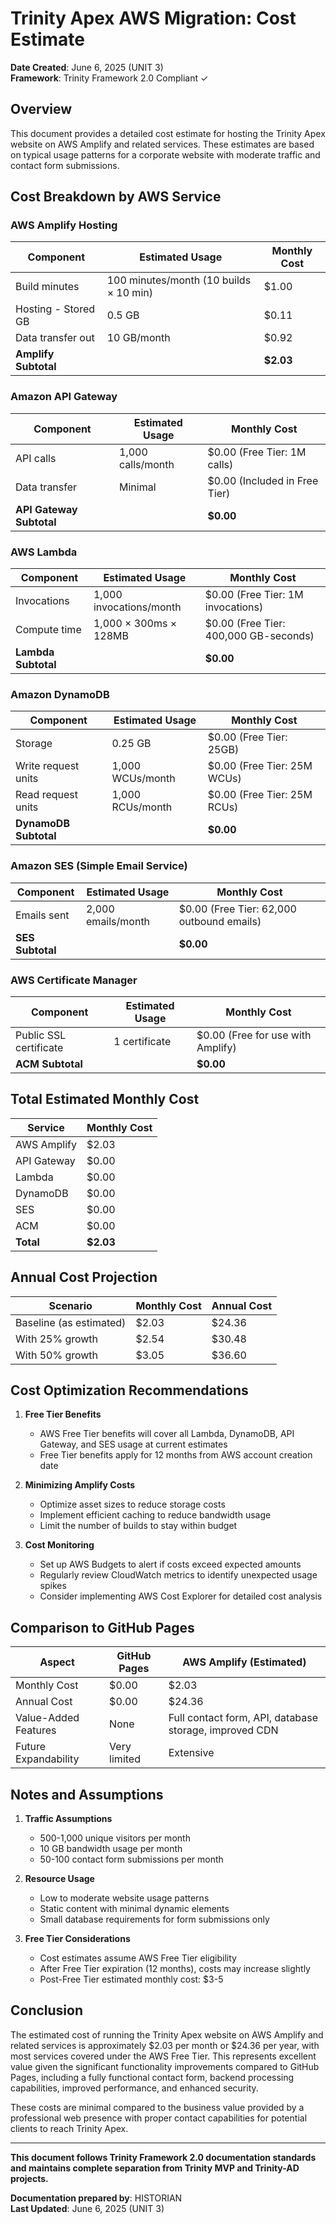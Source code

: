 # Trinity Apex AWS Migration: Cost Estimate

**Date Created**: June 6, 2025 (UNIT 3)  
**Framework**: Trinity Framework 2.0 Compliant ✓

## Overview

This document provides a detailed cost estimate for hosting the Trinity Apex website on AWS Amplify and related services. These estimates are based on typical usage patterns for a corporate website with moderate traffic and contact form submissions.

## Cost Breakdown by AWS Service

### AWS Amplify Hosting

| Component | Estimated Usage | Monthly Cost |
|-----------|-----------------|--------------|
| Build minutes | 100 minutes/month (10 builds × 10 min) | $1.00 |
| Hosting - Stored GB | 0.5 GB | $0.11 |
| Data transfer out | 10 GB/month | $0.92 |
| **Amplify Subtotal** | | **$2.03** |

### Amazon API Gateway

| Component | Estimated Usage | Monthly Cost |
|-----------|-----------------|--------------|
| API calls | 1,000 calls/month | $0.00 (Free Tier: 1M calls) |
| Data transfer | Minimal | $0.00 (Included in Free Tier) |
| **API Gateway Subtotal** | | **$0.00** |

### AWS Lambda

| Component | Estimated Usage | Monthly Cost |
|-----------|-----------------|--------------|
| Invocations | 1,000 invocations/month | $0.00 (Free Tier: 1M invocations) |
| Compute time | 1,000 × 300ms × 128MB | $0.00 (Free Tier: 400,000 GB-seconds) |
| **Lambda Subtotal** | | **$0.00** |

### Amazon DynamoDB

| Component | Estimated Usage | Monthly Cost |
|-----------|-----------------|--------------|
| Storage | 0.25 GB | $0.00 (Free Tier: 25GB) |
| Write request units | 1,000 WCUs/month | $0.00 (Free Tier: 25M WCUs) |
| Read request units | 1,000 RCUs/month | $0.00 (Free Tier: 25M RCUs) |
| **DynamoDB Subtotal** | | **$0.00** |

### Amazon SES (Simple Email Service)

| Component | Estimated Usage | Monthly Cost |
|-----------|-----------------|--------------|
| Emails sent | 2,000 emails/month | $0.00 (Free Tier: 62,000 outbound emails) |
| **SES Subtotal** | | **$0.00** |

### AWS Certificate Manager

| Component | Estimated Usage | Monthly Cost |
|-----------|-----------------|--------------|
| Public SSL certificate | 1 certificate | $0.00 (Free for use with Amplify) |
| **ACM Subtotal** | | **$0.00** |

## Total Estimated Monthly Cost

| Service | Monthly Cost |
|---------|--------------|
| AWS Amplify | $2.03 |
| API Gateway | $0.00 |
| Lambda | $0.00 |
| DynamoDB | $0.00 |
| SES | $0.00 |
| ACM | $0.00 |
| **Total** | **$2.03** |

## Annual Cost Projection

| Scenario | Monthly Cost | Annual Cost |
|----------|--------------|-------------|
| Baseline (as estimated) | $2.03 | $24.36 |
| With 25% growth | $2.54 | $30.48 |
| With 50% growth | $3.05 | $36.60 |

## Cost Optimization Recommendations

1. **Free Tier Benefits**
   - AWS Free Tier benefits will cover all Lambda, DynamoDB, API Gateway, and SES usage at current estimates
   - Free Tier benefits apply for 12 months from AWS account creation date

2. **Minimizing Amplify Costs**
   - Optimize asset sizes to reduce storage costs
   - Implement efficient caching to reduce bandwidth usage
   - Limit the number of builds to stay within budget

3. **Cost Monitoring**
   - Set up AWS Budgets to alert if costs exceed expected amounts
   - Regularly review CloudWatch metrics to identify unexpected usage spikes
   - Consider implementing AWS Cost Explorer for detailed cost analysis

## Comparison to GitHub Pages

| Aspect | GitHub Pages | AWS Amplify (Estimated) |
|--------|-------------|-------------------------|
| Monthly Cost | $0.00 | $2.03 |
| Annual Cost | $0.00 | $24.36 |
| Value-Added Features | None | Full contact form, API, database storage, improved CDN |
| Future Expandability | Very limited | Extensive |

## Notes and Assumptions

1. **Traffic Assumptions**
   - 500-1,000 unique visitors per month
   - 10 GB bandwidth usage per month
   - 50-100 contact form submissions per month

2. **Resource Usage**
   - Low to moderate website usage patterns
   - Static content with minimal dynamic elements
   - Small database requirements for form submissions only

3. **Free Tier Considerations**
   - Cost estimates assume AWS Free Tier eligibility
   - After Free Tier expiration (12 months), costs may increase slightly
   - Post-Free Tier estimated monthly cost: $3-5

## Conclusion

The estimated cost of running the Trinity Apex website on AWS Amplify and related services is approximately $2.03 per month or $24.36 per year, with most services covered under the AWS Free Tier. This represents excellent value given the significant functionality improvements compared to GitHub Pages, including a fully functional contact form, backend processing capabilities, improved performance, and enhanced security.

These costs are minimal compared to the business value provided by a professional web presence with proper contact capabilities for potential clients to reach Trinity Apex.

---

**This document follows Trinity Framework 2.0 documentation standards and maintains complete separation from Trinity MVP and Trinity-AD projects.**

**Documentation prepared by**: HISTORIAN  
**Last Updated**: June 6, 2025 (UNIT 3)